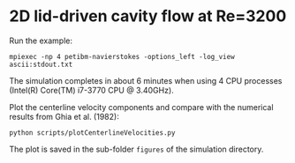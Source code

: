 # 2D lid-driven cavity flow at Re=3200

Run the example:

```
mpiexec -np 4 petibm-navierstokes -options_left -log_view ascii:stdout.txt
```

The simulation completes in about 6 minutes when using 4 CPU processes
(Intel(R) Core(TM) i7-3770 CPU @ 3.40GHz).

Plot the centerline velocity components and compare with the numerical results
from Ghia et al. (1982):

```
python scripts/plotCenterlineVelocities.py
```

The plot is saved in the sub-folder `figures` of the simulation directory.
